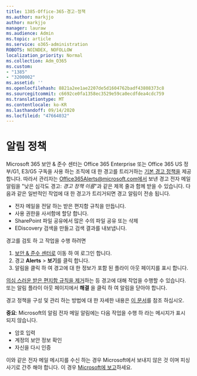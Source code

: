 ```yaml
---
title: 1385-Office-365-경고-정책
ms.author: markjjo
author: markjjo
manager: lauraw
ms.audience: Admin
ms.topic: article
ms.service: o365-administration
ROBOTS: NOINDEX, NOFOLLOW
localization_priority: Normal
ms.collection: Adm_O365
ms.custom:
- "1385"
- "3200002"
ms.assetid: ''
ms.openlocfilehash: 8821a2ee1ae2207de5d1604762badf43808373c8
ms.sourcegitcommit: c6692ce0fa1358ec3529e59ca0ecdfdea4cdc759
ms.translationtype: MT
ms.contentlocale: ko-KR
ms.lasthandoff: 09/14/2020
ms.locfileid: "47664032"
---
```

# <a name="alert-policies"></a>알림 정책

Microsoft 365 보안 & 준수 센터는 Office 365 Enterprise 또는 Office 365 US 정부/G1, E3/G5 구독을 사용 하는 조직에 대 한 경고를 트리거하는 [기본 경고 정책을](https://docs.microsoft.com/microsoft-365/compliance/alert-policies#default-alert-policies) 제공 합니다. 따라서 관리자는 Office365Alerts@microsoft.com에서 보낸 경고 전자 메일 알림을 "낮은 심각도 경고: *경고 정책 이름*"과 같은 제목 줄과 함께 받을 수 있습니다. 다음과 같은 일반적인 작업에 대 한 경고가 트리거되면 경고 알림이 전송 됩니다.

- 전자 메일을 전달 하는 받은 편지함 규칙을 만듭니다.
- 사용 권한을 사서함에 할당 합니다.
- SharePoint 파일 공유에서 많은 수의 파일 공유 또는 삭제
- EDiscovery 검색을 만들고 검색 결과를 내보냅니다.

경고를 검토 하 고 작업을 수행 하려면

1. [보안 & 준수 센터로](https://protection.office.com) 이동 하 여 로그인 합니다.
2. 경고 **Alerts**  >  **보기**를 클릭 합니다.
3. 알림을 클릭 하 여 경고에 대 한 정보가 포함 된 플라이 아웃 페이지를 표시 합니다.

[의심 스러운 받은 편지함 규칙을 제거](https://docs.microsoft.com/microsoft-365/security/office-365-security/responding-to-a-compromised-email-account)하는 등 경고에 대해 작업을 수행할 수 있습니다. 또는 알림 플라이 아웃 페이지에서 **해결** 을 클릭 하 여 알림을 닫아야 합니다.

경고 정책을 구성 및 관리 하는 방법에 대 한 자세한 내용은  [이 문서](https://docs.microsoft.com/microsoft-365/compliance/alert-policies)를 참조 하십시오.

**중요**: Microsoft의 알림 전자 메일 알림에는 다음 작업을 수행 하 라는 메시지가 표시 되지 않습니다.

- 암호 입력
- 계정의 보안 정보 확인
- 자신을 다시 인증

이와 같은 전자 메일 메시지를 수신 하는 경우 Microsoft에서 보내지 않은 것 이며 피싱 사기로 간주 해야 합니다. 이 경우 [Microsoft에 보고](https://docs.microsoft.com/microsoft-365/security/office-365-security/report-junk-email-and-phishing-scams-in-outlook-on-the-web-eop)하세요.